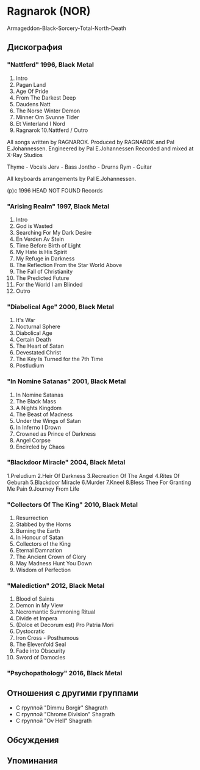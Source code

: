 # Ragnarok (NOR)

Armageddon-Black-Sorcery-Total-North-Death

## Дискография

### "Nattferd" 1996, Black Metal

1. Intro
2. Pagan Land
3. Age Of Pride
4. From The Darkest Deep
5. Daudens Natt
6. The Norse Winter Demon
7. Minner Om Svunne Tider
8. Et Vinterland I Nord
9. Ragnarok
10.Nattferd / Outro

All songs written by RAGNAROK.
Produced by RAGNAROK and Pal E.Johannessen.
Engineered by Pal E.Johannessen
Recorded and mixed at X-Ray Studios

Thyme - Vocals
Jerv - Bass
Jontho - Drurns
Rym - Guitar

All keyboards arrangements by Pal E.Johannessen.

(p)c 1996 HEAD NOT FOUND Records

### "Arising Realm" 1997, Black Metal

1. Intro
2. God is Wasted
3. Searching For My Dark Desire
4. En Verden Av Stein
5. Time Before Birth of Light
6. My Hate is His Spirit
7. My Refuge in Darkness
8. The Reflection From the Star World Above
9. The Fall of Christianity
10. The Predicted Future
11. For the World I am Blinded
12. Outro

### "Diabolical Age" 2000, Black Metal

1. It's War
2. Nocturnal Sphere
3. Diabolical Age
4. Certain Death
5. The Heart of Satan
6. Devestated Christ
7. The Key Is Turned for the 7th Time
8. Postludium

### "In Nomine Satanas" 2001, Black Metal

1. In Nomine Satanas
2. The Black Mass
3. A Nights Kingdom
4. The Beast of Madness
5. Under the Wings of Satan
6. In Inferno I Drown
7. Crowned as Prince of Darkness
8. Angel Corpse
9. Encircled by Chaos

### "Blackdoor Miracle" 2004, Black Metal

1.Preludium
2.Heir Of Darkness
3.Recreation Of The Angel
4.Rites Of Geburah
5.Blackdoor Miracle
6.Murder
7.Kneel
8.Bless Thee For Granting Me Pain
9.Journey From Life

### "Collectors Of The King" 2010, Black Metal

1. Resurrection
2. Stabbed by the Horns
3. Burning the Earth
4. In Honour of Satan
5. Collectors of the King
6. Eternal Damnation
7. The Ancient Crown of Glory
8. May Madness Hunt You Down
9. Wisdom of Perfection

### "Malediction" 2012, Black Metal

1. Blood of Saints
2. Demon in My View
3. Necromantic Summoning Ritual
4. Divide et Impera
5. (Dolce et Decorum est) Pro Patria Mori
6. Dystocratic
7. Iron Cross - Posthumous
8. The Elevenfold Seal
9. Fade into Obscurity
10. Sword of Damocles

### "Psychopathology" 2016, Black Metal




## Отношения с другими группами

* C группой "Dimmu Borgir" Shagrath
* C группой "Chrome Division" Shagrath
* C группой "Ov Hell" Shagrath

## Обсуждения


## Упоминания

